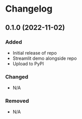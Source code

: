 # Changelog

## 0.1.0 (2022-11-02)

### Added
- Initial release of repo
- Streamlit demo alongside repo
- Upload to PyPI

### Changed
- N/A

### Removed
- N/A